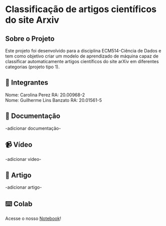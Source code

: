 # Classificação de artigos científicos do site Arxiv
## Sobre o Projeto
Este projeto foi desenvolvido para a disciplina ECM514-Ciência de Dados e tem como objetivo criar um modelo de aprendizado de máquina capaz de classificar automaticamente artigos científicos do site arXiv em diferentes categorias (projeto tipo 1).
## 👥 Integrantes
Nome: Carolina Perez RA: 20.00968-2
<br/>
Nome: Guilherme Lins Banzato RA: 20.01561-5
## 📝 Documentação
-adicionar documentação-
## 📹 Vídeo
-adicionar video-
## 📄 Artigo
-adicionar artigo-
## ⌨️ Colab
Acesse o nosso [Notebook](https://colab.research.google.com/drive/1_9F1zkX-7w8g-nSiS4SOFRVqVbW7dmTw?usp=sharing)!
